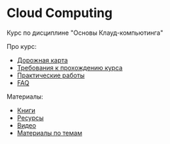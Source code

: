 # Cloud Computing
Курс по дисциплине "Основы Клауд-компьютинга"

Про курс:
* [Дорожная карта](src/docs/roadmap.md)
* [Требования к прохождению курса](src/docs/requirements.md)
* [Практические работы](src/practice/readme.md)
* [FAQ](src/docs/faq.md)

Материалы:
* [Книги](src/reading-list/books.md)
* [Ресурсы](src/reading-list/resources.md)
* [Видео](src/reading-list/videos.md)
* [Материалы по темам](src/reading-list/materials.md)